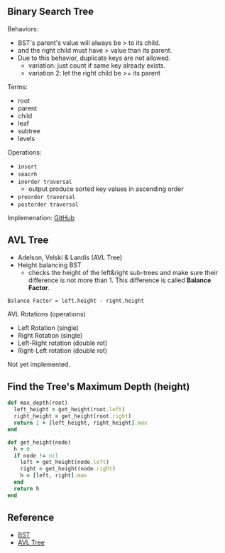 
## Binary Search Tree
Behaviors:
- BST's parent's value will always be > to its child.
- and the right child must have > value than its parent.
- Due to this behavior, duplicate keys are not allowed.
  + variation: just count if same key already exists.
  + variation 2: let the right child be >= its parent

Terms:
- root
- parent
- child
- leaf
- subtree
- levels

Operations:
- `insert`
- `seacrh`
- `inorder traversal`
  + output produce sorted key values in ascending order
- `preorder traversal`
- `postorder traversal`

Implemenation: [GitHub](https://github.com/jioneeu/coding/blob/master/data_structure/ruby/tree/bst/bst.rb)

<div class="divider"></div>

## AVL Tree
- Adelson, Velski & Landis (AVL Tree)
- Height balancing BST
  + checks the height of the left&right sub-trees and make sure their difference is not more than 1. This difference is called **Balance Factor**.

`Balance Factor = left.height - right.height`

AVL Rotations (operations)
- Left Rotation (single)
- Right Rotation (single)
- Left-Right rotation (double rot)
- Right-Left rotation (double rot)

Not yet implemented.

<div class="divider"></div>

## Find the Tree's Maximum Depth (height)

```rb
def max_depth(root)
  left_height = get_height(root.left)
  right_height = get_height(root.right)
  return 1 + [left_height, right_height].max
end

def get_height(node)
  h = 0
  if node != nil
    left = get_height(node.left)
    right = get_height(node.right)
    h = [left, right].max
  end
  return h
end
```

<div class="divider"></div>

## Reference
- [BST](https://www.tutorialspoint.com/data_structures_algorithms/tree_data_structure.htm)
- [AVL Tree](https://www.tutorialspoint.com/data_structures_algorithms/avl_tree_algorithm.htm)
